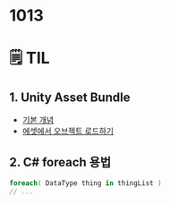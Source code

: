 # 1013

# 🗒️ TIL

## 1. Unity Asset Bundle

- [기본 개념](https://docs.unity3d.com/kr/530/Manual/AssetBundlesIntro.html)
- [에셋에서 오브젝트 로드하기](https://docs.unity3d.com/kr/530/Manual/LoadingAssetBundles.html)

## 2. C# foreach 용법

```csharp
foreach( DataType thing in thingList )
// ...

```